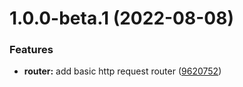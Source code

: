 # 1.0.0-beta.1 (2022-08-08)


### Features

* **router:** add basic http request router ([9620752](https://github.com/TomokiMiyauci/http-router/commit/9620752e77e05ede71753a0ecc95941124c716c7))
